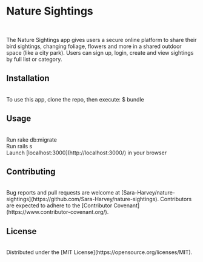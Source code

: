 <h1>Nature Sightings</h1><br>

The Nature Sightings app gives users a secure online platform to share their bird sightings, changing foliage, flowers and more in a shared outdoor space (like a city park). Users can sign up, login, create and view sightings by full list or category.<br>

<h2>Installation</h2><br>
To use this app, clone the repo, then execute: $ bundle<br>

<h2>Usage</h2><br>
Run rake db:migrate<br>
Run rails s<br>
Launch [localhost:3000](http://localhost:3000/) in your browser<br>

<h2>Contributing</h2><br>
Bug reports and pull requests are welcome at [Sara-Harvey/nature-sightings](https://github.com/Sara-Harvey/nature-sightings). Contributors are expected to adhere to the [Contributor Covenant](https://www.contributor-covenant.org/).<br>

<h2>License</h2><br>
Distributed under the [MIT License](https://opensource.org/licenses/MIT).
